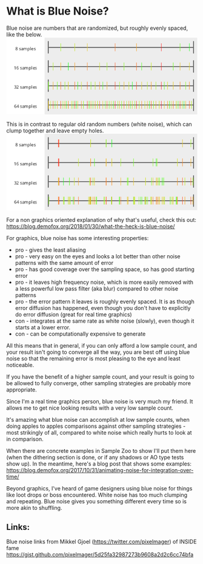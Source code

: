 # What is Blue Noise?

Blue noise are numbers that are randomized, but roughly evenly spaced, like the below.
![MakeNumberline_BestCandidate.png](../output/_1d/samples/blue_noise/MakeNumberline_BestCandidate.png)  

This is in contrast to regular old random numbers (white noise), which can clump together and leave empty holes.
![UniformRandom](../output/_1d/samples/uniform_random/MakeNumberline_UniformRandom.png)  

For a non graphics oriented explanation of why that's useful, check this out: https://blog.demofox.org/2018/01/30/what-the-heck-is-blue-noise/

For graphics, blue noise has some interesting properties:
* pro - gives the least aliasing
* pro - very easy on the eyes and looks a lot better than other noise patterns with the same amount of error
* pro - has good coverage over the sampling space, so has good starting error
* pro - it leaves high frequency noise, which is more easily removed with a less powerful low pass filter (aka blur) compared to other noise patterns
* pro - the error pattern it leaves is roughly evenly spaced.  It is as though error diffusion has happened, even though you don't have to explicitly do error diffusion (great for real time graphics)
* con - integrates at the same rate as white noise (slowly), even though it starts at a lower error.
* con - can be computationally expensive to generate

All this means that in general, if you can only afford a low sample count, and your result isn't going to converge all the way, you are best off using blue noise so that the remaining error is most pleasing to the eye and least noticeable.

If you have the benefit of a higher sample count, and your result is going to be allowed to fully converge, other sampling strategies are probably more appropriate.

Since I'm a real time graphics person, blue noise is very much my friend.  It allows me to get nice looking results with a very low sample count.

It's amazing what blue noise can accomplish at low sample counts, when doing apples to apples comparisons against other sampling strategies - most strikingly of all, compared to white noise which really hurts to look at in comparison.

When there are concrete examples in Sample Zoo to show I'll put them here (when the dithering section is done, or if any shadows or AO type tests show up).  In the meantime, here's a blog post that shows some examples: https://blog.demofox.org/2017/10/31/animating-noise-for-integration-over-time/

Beyond graphics, I've heard of game designers using blue noise for things like loot drops or boss encountered.  White noise has too much clumping and repeating.  Blue noise gives you something different every time so is more akin to shuffling.

## Links:

Blue noise links from Mikkel Gjoel (https://twitter.com/pixelmager) of INSIDE fame
https://gist.github.com/pixelmager/5d25fa32987273b9608a2d2c6cc74bfa